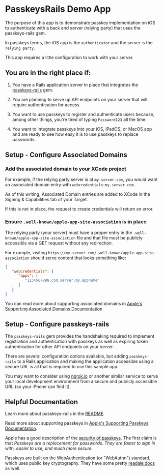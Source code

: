 #  PasskeysRails Demo App

The purpose of this app is to demonstrate passkey implementation on iOS to authenticate with a back end server (relying party) that uses the passkeys-rails gem.

In passkeys terms, the iOS app is the `authenticator` and the server is the `relying party`.

This app requires a little configuration to work with your server.

## You are in the right place if:

1. You have a Rails application server in place that integrates the [passkeys-rails](https://github.com/alliedcode/passkeys-rails) gem.

2. You are planning to serve up API endpoints on your server that will require authentication for access.

3. You want to use passkeys to register and authenticate users because, among other things, you're tired of typing `Password123` all the time.

4. You want to integrate passkeys into your iOS, iPadOS, or MacOS app and are ready to see how easy it is to use passkeys to replace passwords.
 
## Setup - Configure Associated Domains


### Add the associated domain to your XCode project

For example, if the relying party server is at `my.server.com`, you would want an associated domain entry with `webcredentials:my.server.com`.

As of this writing, Associated Domain entries are added to XCode in the Signing & Capabilities tab of your Target.

If this is not in place, the request to create credentials will return an error.

### Ensure `.well-known/apple-app-site-association` is in place
The relying party (your server) must have a proper entry in the `.well-known/apple-app-site-association` file and that file must be publicly accessible via a GET request without any redirection.

For example, visiting `https://my.server.com/.well-known/apple-app-site-association` should serve content that looks something like:

```JSON 
{
   "webcredentials": {
      "apps": [
         "123456789N.com.server.my.appname"
      ]
   }
}
```

You can read more about supporting associated domains in [Apple's Supporting Associated Domains Documentation](https://developer.apple.com/documentation/xcode/supporting-associated-domains)

## Setup - Configure passkeys-rails

The `passkeys-rails` gem provides the handshaking required to implement registration and authentication with passkeys as well as expiring token authentication for other API endpoints on your server.

There are several configuration options available, but adding `passkeys-rails` to a Rails application and making the application accessible using a secure URL is all that is required to use this sample app.

You may want to consider using [ngrok.io](ngrok.io) or another similar service to serve your local development environment from a secure and publicly accessible URL (so your iPhone can find it).

## Helpful Documentation  

Learn more about passkeys-rails in the [README](https://github.com/alliedcode/passkeys-rails#readme).

Read more about supporting passkeys in [Apple's Supporting Passkeys Documentation](https://developer.apple.com/documentation/authenticationservices/public-private_key_authentication/supporting_passkeys/).

Apple has a good description of the [security of passkeys](https://support.apple.com/en-us/HT213305).  The first claim is that *Passkeys are a replacement for passwords. They are faster to sign in with, easier to use, and much more secure.*

Passkeys are built on the WebAuthentication (or "WebAuthn") standard, which uses public key cryptography.  They have some pretty [readale docs](https://webauthn.guide/) as well.